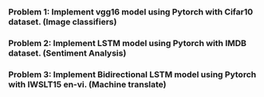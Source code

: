 ### Problem 1: Implement vgg16 model using Pytorch with Cifar10 dataset. (Image classifiers) 

### Problem 2: Implement LSTM model using Pytorch with IMDB dataset. (Sentiment Analysis)

### Problem 3: Implement Bidirectional LSTM model using Pytorch with IWSLT15 en-vi. (Machine translate)
